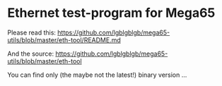 # Ethernet test-program for Mega65

Please read this: https://github.com/lgblgblgb/mega65-utils/blob/master/eth-tool/README.md

And the source: https://github.com/lgblgblgb/mega65-utils/blob/master/eth-tool

You can find only (the maybe not the latest!) binary version ...
